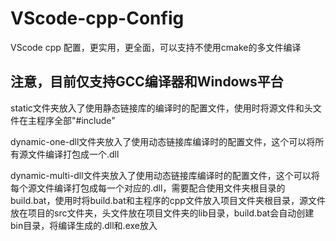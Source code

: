 # VScode-cpp-Config
VScode cpp 配置，更实用，更全面，可以支持不使用cmake的多文件编译

## 注意，目前仅支持GCC编译器和Windows平台

static文件夹放入了使用静态链接库的编译时的配置文件，使用时将源文件和头文件在主程序全部"#include"

dynamic-one-dll文件夹放入了使用动态链接库编译时的配置文件，这个可以将所有源文件编译打包成一个.dll

dynamic-multi-dll文件夹放入了使用动态链接库编译时的配置文件，这个可以将每个源文件编译打包成每一个对应的.dll，需要配合使用文件夹根目录的build.bat，使用时将build.bat和主程序的cpp文件放入项目文件夹根目录，源文件放在项目的src文件夹，头文件放在项目文件夹的lib目录，build.bat会自动创建bin目录，将编译生成的.dll和.exe放入
